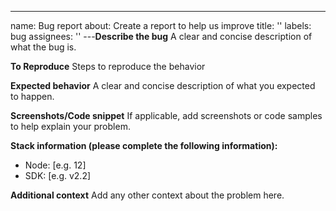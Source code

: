 ---

name: Bug report
about: Create a report to help us improve
title: ''
labels: bug
assignees: ''
---**Describe the bug**
A clear and concise description of what the bug is.

**To Reproduce**
Steps to reproduce the behavior

**Expected behavior**
A clear and concise description of what you expected to happen.

**Screenshots/Code snippet**
If applicable, add screenshots or code samples to help explain your problem.

**Stack information (please complete the following information):**

- Node: [e.g. 12]
- SDK: [e.g. v2.2]

**Additional context**
Add any other context about the problem here.
